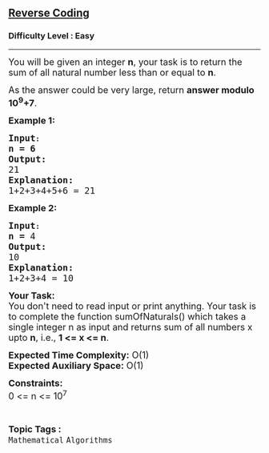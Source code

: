 <h2><a href="https://www.geeksforgeeks.org/problems/reverse-coding2452/1?page=9&difficulty=Easy&sortBy=accuracy">Reverse Coding</a></h2><h3>Difficulty Level : Easy</h3><hr><div class="problems_problem_content__Xm_eO"><p><span style="font-size: 18px;">You will be given an integer <strong>n</strong>, your task is to return the sum of all natural number less than or equal to <strong>n</strong>.</span></p>
<p><span style="font-size: 18px;">As the answer could be very large, return <strong>answer modulo 10<sup>9</sup>+7</strong>.</span></p>
<p><span style="font-size: 18px;"><strong>Example 1:</strong></span></p>
<pre><strong><span style="font-size: 18px;">Input</span>:</strong>
<span style="font-size: 18px;"><strong>n = 6</strong></span>
<span style="font-size: 18px;"><strong>Output:</strong></span>
<span style="font-size: 18px;">21</span>
<span style="font-size: 18px;"><strong>Explanation:</strong></span>
<span style="font-size: 18px;">1+2+3+4+5+6 = 21</span></pre>
<p><span style="font-size: 18px;"><strong>Example 2:</strong></span></p>
<pre><strong><span style="font-size: 18px;">Input</span>:</strong>
<span style="font-size: 18px;"><strong>n = </strong>4</span>
<span style="font-size: 18px;"><strong>Output:</strong></span>
<span style="font-size: 18px;">10</span>
<span style="font-size: 18px;"><strong>Explanation:</strong></span>
<span style="font-size: 18px;">1+2+3+4 = 10</span></pre>
<p><span style="font-size: 18px;"><strong style="font-size: 18px;">Your Task:</strong><br><span style="font-size: 18px;">You don't need to read input or print anything. Your task is to complete the function sumOfNaturals() which takes a single integer n as input and returns sum of all numbers x upto <strong>n</strong>, i.e., <strong>1 &lt;= x &lt;= n</strong>.</span><br></span></p>
<p><span style="font-size: 18px;"><strong>Expected Time Complexity:</strong> O(1)<br><strong>Expected Auxiliary Space:</strong> O(1)</span></p>
<p><span style="font-size: 18px;"><strong>Constraints:</strong></span><br><span style="font-size: 18px;">0 &lt;= n &lt;= 10<sup>7</sup><br></span></p></div><br><p><span style=font-size:18px><strong>Topic Tags : </strong><br><code>Mathematical</code>&nbsp;<code>Algorithms</code>&nbsp;